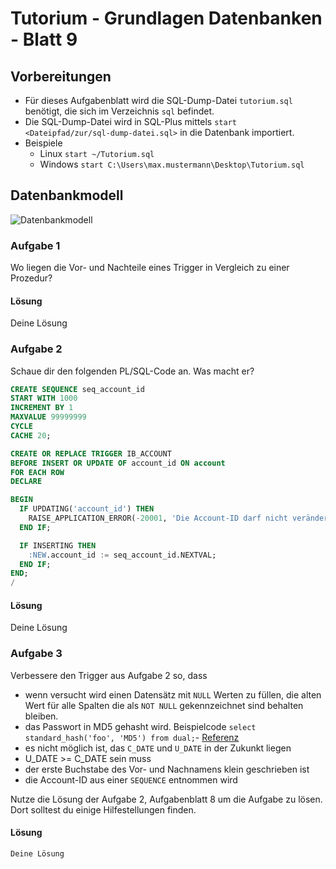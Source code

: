 # Tutorium - Grundlagen Datenbanken - Blatt 9

## Vorbereitungen
* Für dieses Aufgabenblatt wird die SQL-Dump-Datei `tutorium.sql` benötigt, die sich im Verzeichnis `sql` befindet.
* Die SQL-Dump-Datei wird in SQL-Plus mittels `start <Dateipfad/zur/sql-dump-datei.sql>` in die Datenbank importiert.
* Beispiele
  * Linux `start ~/Tutorium.sql`
  * Windows `start C:\Users\max.mustermann\Desktop\Tutorium.sql`

## Datenbankmodell
![Datenbankmodell](./img/datamodler_schema.png)

### Aufgabe 1
Wo liegen die Vor- und Nachteile eines Trigger in Vergleich zu einer Prozedur?

#### Lösung
Deine Lösung

### Aufgabe 2
Schaue dir den folgenden PL/SQL-Code an. Was macht er?

```sql
CREATE SEQUENCE seq_account_id
START WITH 1000
INCREMENT BY 1
MAXVALUE 99999999
CYCLE
CACHE 20;

CREATE OR REPLACE TRIGGER IB_ACCOUNT
BEFORE INSERT OR UPDATE OF account_id ON account
FOR EACH ROW
DECLARE

BEGIN
  IF UPDATING('account_id') THEN
    RAISE_APPLICATION_ERROR(-20001, 'Die Account-ID darf nicht verändert oder frei gewählt werden!');
  END IF;

  IF INSERTING THEN
    :NEW.account_id := seq_account_id.NEXTVAL;
  END IF;
END;
/
```

#### Lösung
Deine Lösung

### Aufgabe 3
Verbessere den Trigger aus Aufgabe 2 so, dass
+ wenn versucht wird einen Datensätz mit `NULL` Werten zu füllen, die alten Wert für alle Spalten die als `NOT NULL` gekennzeichnet sind behalten bleiben.
+ das Passwort in MD5 gehasht wird. Beispielcode `select standard_hash('foo', 'MD5') from dual;`- [Referenz](https://stackoverflow.com/questions/22533037/how-to-call-oracle-md5-hash-function)
+ es nicht möglich ist, das `C_DATE` und `U_DATE` in der Zukunkt liegen
+ U_DATE >= C_DATE sein muss
+ der erste Buchstabe des Vor- und Nachnamens klein geschrieben ist
+ die Account-ID aus einer `SEQUENCE` entnommen wird

Nutze die Lösung der Aufgabe 2, Aufgabenblatt 8 um die Aufgabe zu lösen. Dort solltest du einige Hilfestellungen finden.

#### Lösung
```sql
Deine Lösung
```


























